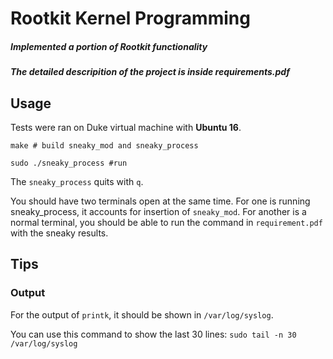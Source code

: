 # Rootkit Kernel Programming

##### Implemented a portion of Rootkit functionality 
##### The detailed descripition of the project is inside requirements.pdf


## Usage

Tests were ran on Duke virtual machine with **Ubuntu 16**.


```
make # build sneaky_mod and sneaky_process

sudo ./sneaky_process #run
```

The `sneaky_process` quits with `q`. 

You should have two terminals open at the same time. For one is running sneaky_process, it accounts for insertion of `sneaky_mod`. For another is a normal terminal, you should be able to run the command in `requirement.pdf` with the sneaky results.

## Tips

### Output

For the output of `printk`, it should be shown in `/var/log/syslog`.

You can use this command to show the last 30 lines: `sudo tail -n 30 /var/log/syslog`

